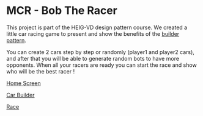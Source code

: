 # MCR - Bob The Racer
This project is part of the HEIG-VD design pattern course. We created a little car racing game to present and show the benefits of the [builder pattern](https://refactoring.guru/design-patterns/builder).

You can create 2 cars step by step or randomly (player1 and player2 cars), and after that you will be able to generate random bots to have more opponents. When all your racers are ready you can start the race and show who will be the best racer !

[Home Screen](https://github.com/StephaneB1/MCR_TP_Builder/blob/master/github_img/home_screen.png)

[Car Builder](https://github.com/StephaneB1/MCR_TP_Builder/blob/master/github_img/car_builder.png)

[Race](https://github.com/StephaneB1/MCR_TP_Builder/blob/master/github_img/race.png)